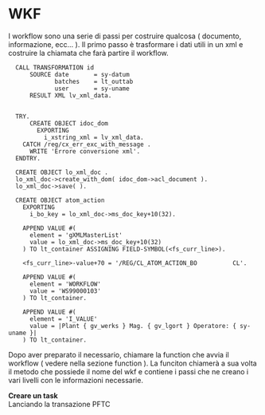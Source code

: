 <h1>WKF</h1>

I workflow sono una serie di passi per costruire qualcosa ( documento, informazione, ecc... ). 
Il primo passo è trasformare i dati utili in un xml e costruire la chiamata che farà partire il workflow.
```abap
  CALL TRANSFORMATION id
      SOURCE date       = sy-datum
             batches    = lt_outtab
             user       = sy-uname
      RESULT XML lv_xml_data.


  TRY.
      CREATE OBJECT idoc_dom
        EXPORTING
          i_xstring_xml = lv_xml_data.
    CATCH /reg/cx_err_exc_with_message .
      WRITE 'Errore conversione xml'.
  ENDTRY.

  CREATE OBJECT lo_xml_doc .
  lo_xml_doc->create_with_dom( idoc_dom->acl_document ).
  lo_xml_doc->save( ).

  CREATE OBJECT atom_action
    EXPORTING
      i_bo_key = lo_xml_doc->ms_doc_key+10(32).

    APPEND VALUE #(
      element = 'gXMLMasterList'
      value = lo_xml_doc->ms_doc_key+10(32)
    ) TO lt_container ASSIGNING FIELD-SYMBOL(<fs_curr_line>).

    <fs_curr_line>-value+70 = '/REG/CL_ATOM_ACTION_BO          CL'.

    APPEND VALUE #(
      element = 'WORKFLOW'
      value = 'WS99000103'
    ) TO lt_container.

    APPEND VALUE #(
      element = 'I_VALUE'
      value = |Plant { gv_werks } Mag. { gv_lgort } Operatore: { sy-uname }|
    ) TO lt_container.
```
Dopo aver preparato il necessario, chiamare la function che avvia il workflow ( vedere nella sezione function ).
La funciton chiamerà a sua volta il metodo che possiede il nome del wkf e contiene i passi che ne creano i vari livelli con le informazioni necessarie.

<b>Creare un task</b><br>
Lanciando la transazione PFTC
